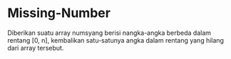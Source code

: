 # Missing-Number
Diberikan suatu array numsyang berisi nangka-angka berbeda dalam rentang [0, n], kembalikan satu-satunya angka dalam rentang yang hilang dari array tersebut.
